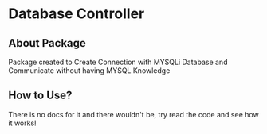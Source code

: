 # Database Controller

## About Package
Package created to Create Connection with MYSQLi Database and Communicate without having MYSQL Knowledge

## How to Use?
There is no docs for it and there wouldn't be, try read the code and see how it works!
